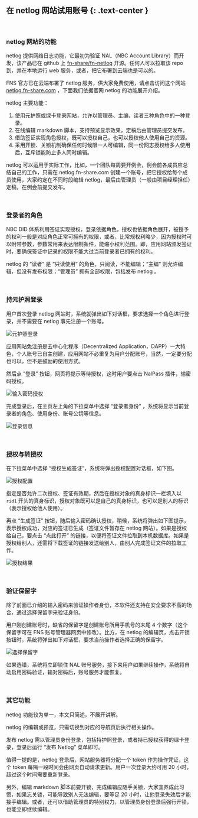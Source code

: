 在 netlog 网站试用账号 {: .text-center }
--------------

&nbsp;

### netlog 网站的功能

netlog 提供网络日志功能，它最初为验证 NAL（NBC Account Library）而开发，该产品已在 github 上 [fn-share/fn-netlog](https://github.com/fn-share/fn-netlog) 开源。任何人可以拉取该 repo 到，并在本地运行 web 服务，或者，把它布署到云端也是可以的。

FNS 官方已在云端布署了 netlog 服务，供大家免费使用，请点击访问这个网站 [netlog.fn-share.com](https://netlog.fn-share.com) ，下面我们依据官网 netlog 的功能展开介绍。

netlog 主要功能：

1. 使用元护照或绿卡登录网站，允许以管理员、主编、读者三种角色中的一种登录。
2. 在线编辑 markdown 脚本，支持预览显示效果，定稿后由管理员提交发布。
3. 借助签证实现角色授权，既可以授权自己，也可以授权他人使用自己的资源。
4. 采用开锁、关锁机制确保任何时候限一人可编辑，同一份网志授权给多人使用后，互斥锁能防止多人同时编辑。

netlog 可以运用于实际工作，比如，一个团队每周要开例会，例会前各成员应总结自己的工作，只需在 netlog.fn-share.com 创建一个账号，把它授权给每个成员使用，大家约定在不同时段编辑 netlog，最后由管理员（一般由项目经理担任）定稿，在例会前提交发布。

&nbsp;

### 登录者的角色

NBC DID 体系利用签证实现授权，登录依据角色，授权也依据角色展开，被授予的权利一般是对应角色正常可拥有的权限，或者，比常规权利略少，因为授权时可以附带参数，参数常用来表达限制条件，能缩小权利范围。即，应用网站颁发签证时，要确保签证中记录的权限不能大过当前登录者已拥有的权利。

netlog 的 “读者” 是 “只读使用” 的角色，只阅读，不能编辑；“主编” 则允许编辑，但没有发布权限；“管理员” 拥有全部权限，包括发布 netlog 。

&nbsp;

### 持元护照登录

用户首次登录 netlog 网站时，系统就弹出如下对话框，要求选择一个角色进行登录，并不需要在 netlog 事先注册一个账号。

![元护照登录](res/pspt_login.gif)

应用网站免注册是去中心化程序（Decentralized Application，DAPP）一大特色，个人账号已自主创建，应用网站不必重复为用户分配账号，当然，一定要分配也可以，但不是鼓励的使用方式。

然后点 “登录” 按钮，网页将提示等待授权，这时用户要点击 NalPass 插件，输密码授权。

![输入密码授权](res/nalpass.gif)

完成登录后，在主页左上角的下拉菜单中选择 “登录者身份” ，系统将显示当前登录者的角色、使用身份、账号公钥等信息。

![登录信息](res/login_info.gif)

&nbsp;

### 授权与转授权

在下拉菜单中选择 “授权生成签证”，系统将弹出授权配置对话框，如下图。

![授权配置](res/visa_auth.gif)

指定是否允许二次授权、签证有效期，然后在授权对象的真身标识一栏填入以 `rid1` 开头的真身标识，授权对象既可以是自己的真身标识，也可以是别人的标识（表示授权给他人使用）。

再点 “生成签证” 按钮，随后输入密码确认授权，稍候，系统将弹出如下图提示，表示授权成功，对应的签证已生成（签证文件暂存在 netlog 网站）。如果是授权给自己，要点击 “点此打开” 的链接，以便将签证文件拉取到本机数据库。如果是授权给别人，还需将下载签证的链接发送给别人，由别人完成签证文件的拉取工作。

![授权结果](res/auth_result.gif)

&nbsp;

### 验证保留字

除了前面已介绍的输入密码来验证操作者身份，本软件还支持在安全要求不高的场合，通过选择保留字来验证身份。

用户刚创建账号时，缺省的保留字是创建账号所用手机号的末尾 4 个数字（这个保留字可在 FNS 账号管理器网页中修改）。比方，在 netlog 的编辑页，点击开锁按钮时，系统将弹出如下对话框，要求当前操作者选择正确的保留字。

![选择保留字](res/nal_rsvd.gif)

如果选错，系统将立即锁住 NAL 账号服务，接下来用户如果继续操作，系统将自动启用密码验证，输对密码后，账号服务才能恢复。

&nbsp;

### 其它功能

netlog 功能较为单一，本文只简述，不展开讲解。

netlog 的编辑或预览，只需切换到对应的导航页后执行相关操作。

发布 netlog 需以管理员身份登录，包括持护照登录，或者持已授权获得的绿卡登录，登录后运行 “发布 Netlog” 菜单即可。

值得一提的是，netlog 登录后，网站服务器将分配一个 token 作为操作凭证，这个 token 每隔一段时间会由网页自动请求更新。用户一次登录大约可用 20 小时，超过这个时间需要重新登录。

另外，编辑 markdown 脚本前要开锁，完成编辑应随手关锁，大家宜养成此习惯，如果忘关锁，可能导致别人无法编辑，要等足 20 小时，让他登录失效后才能接手编辑。或者，还可以借助管理员的特别权力，以管理员身份登录后强行开锁，也能立即继续编辑。
